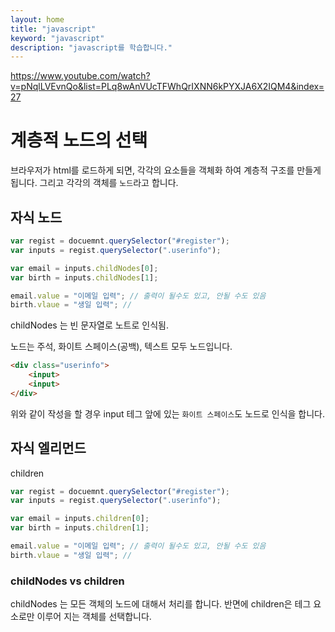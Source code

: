 ```yaml
---
layout: home
title: "javascript"
keyword: "javascript"
description: "javascript를 학습합니다."
---
```


https://www.youtube.com/watch?v=pNqlLVEvnQo&list=PLq8wAnVUcTFWhQrIXNN6kPYXJA6X2IQM4&index=27

# 계층적 노드의 선택
브라우저가 html를 로드하게 되면, 각각의 요소들을 객체화 하여 계층적 구조를 만들게 됩니다.
그리고 각각의 객체를 `노드`라고 합니다.



## 자식 노드

```js
var regist = docuemnt.querySelector("#register");
var inputs = regist.querySelector(".userinfo");

var email = inputs.childNodes[0];
var birth = inputs.childNodes[1];

email.value = "이메일 입력"; // 출력이 될수도 있고, 안될 수도 있음
birth.vlaue = "생일 입력"; // 
```

childNodes 는 빈 문자열로 노트로 인식됨.

노드는 주석, 화이트 스페이스(공백), 텍스트 모두 노드입니다.

```html
<div class="userinfo">
    <input>
    <input>
</div>
```
위와 같이 작성을 할 경우 input 테그 앞에 있는 `화이트 스페이스`도 노드로 인식을 합니다.



## 자식 엘리먼드 
children

```js
var regist = docuemnt.querySelector("#register");
var inputs = regist.querySelector(".userinfo");

var email = inputs.children[0];
var birth = inputs.children[1];

email.value = "이메일 입력"; // 출력이 될수도 있고, 안될 수도 있음
birth.vlaue = "생일 입력"; // 
```

### childNodes vs children
childNodes 는 모든 객체의 노드에 대해서 처리를 합니다. 반면에 children은 테그 요소로만 이루어 지는 객체를 선택합니다.



